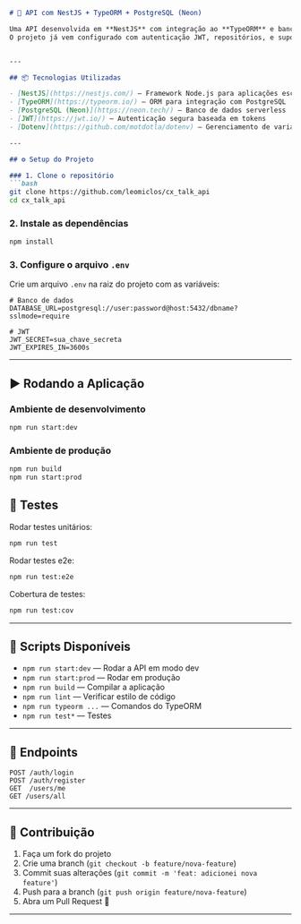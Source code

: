 ````markdown
# 🚀 API com NestJS + TypeORM + PostgreSQL (Neon)

Uma API desenvolvida em **NestJS** com integração ao **TypeORM** e banco **PostgreSQL (Neon)** e **WebSockets para chat**.  
O projeto já vem configurado com autenticação JWT, repositórios, e suporte a migrações automáticas.


---

## 📦 Tecnologias Utilizadas

- [NestJS](https://nestjs.com/) — Framework Node.js para aplicações escaláveis
- [TypeORM](https://typeorm.io/) — ORM para integração com PostgreSQL
- [PostgreSQL (Neon)](https://neon.tech/) — Banco de dados serverless
- [JWT](https://jwt.io/) — Autenticação segura baseada em tokens
- [Dotenv](https://github.com/motdotla/dotenv) — Gerenciamento de variáveis de ambiente

---

## ⚙️ Setup do Projeto

### 1. Clone o repositório
```bash
git clone https://github.com/leomiclos/cx_talk_api
cd cx_talk_api
````

### 2. Instale as dependências

```bash
npm install
```

### 3. Configure o arquivo `.env`

Crie um arquivo `.env` na raiz do projeto com as variáveis:

```env
# Banco de dados
DATABASE_URL=postgresql://user:password@host:5432/dbname?sslmode=require

# JWT
JWT_SECRET=sua_chave_secreta
JWT_EXPIRES_IN=3600s
```

---

## ▶️ Rodando a Aplicação

### Ambiente de desenvolvimento

```bash
npm run start:dev
```

### Ambiente de produção

```bash
npm run build
npm run start:prod
```
## 🧪 Testes

Rodar testes unitários:

```bash
npm run test
```

Rodar testes e2e:

```bash
npm run test:e2e
```

Cobertura de testes:

```bash
npm run test:cov
```

---

## 📜 Scripts Disponíveis

* `npm run start:dev` — Rodar a API em modo dev
* `npm run start:prod` — Rodar em produção
* `npm run build` — Compilar a aplicação
* `npm run lint` — Verificar estilo de código
* `npm run typeorm ...` — Comandos do TypeORM
* `npm run test*` — Testes

---

## 📌 Endpoints

```http
POST /auth/login
POST /auth/register
GET  /users/me
GET /users/all
```

---

## 🤝 Contribuição

1. Faça um fork do projeto
2. Crie uma branch (`git checkout -b feature/nova-feature`)
3. Commit suas alterações (`git commit -m 'feat: adicionei nova feature'`)
4. Push para a branch (`git push origin feature/nova-feature`)
5. Abra um Pull Request 🚀

---
